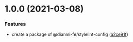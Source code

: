 # 1.0.0 (2021-03-08)


### Features

* create a package of @dianmi-fe/stylelint-config ([a2ce91f](https://github.com/dianmi-fe/code-lint/commit/a2ce91fa63311d76fcb9a072b0fd76cd3e9aaba8))



